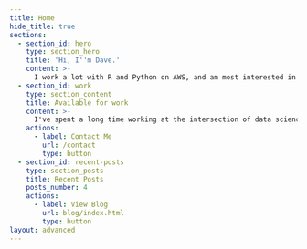 ```yaml
---
title: Home
hide_title: true
sections:
  - section_id: hero
    type: section_hero
    title: 'Hi, I''m Dave.'
    content: >-
      I work a lot with R and Python on AWS, and am most interested in how data science can save the planet.
  - section_id: work
    type: section_content
    title: Available for work
    content: >-
      I've spent a long time working at the intersection of data science and energy management. I'm looking for my next opportunity to do more work with less energy.
    actions:
      - label: Contact Me
        url: /contact
        type: button
  - section_id: recent-posts
    type: section_posts
    title: Recent Posts
    posts_number: 4
    actions:
      - label: View Blog
        url: blog/index.html
        type: button
layout: advanced
---
```

